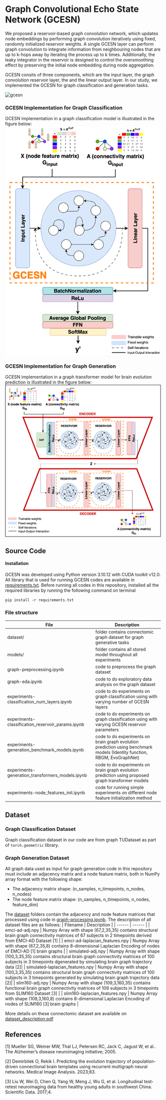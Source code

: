 # Graph Convolutional Echo State Network (GCESN)
We proposed a reservoir-based graph convolution network, which updates node embeddings by performing graph convolution iteratively using fixed, randomly initialized reservoir weights. A single GCESN layer can perform graph convolution to integrate information from neighbouring nodes that are up to k-hops away by iterating the process up to k times. Additionally, the leaky integrator in the reservoir is designed to control the oversmoothing effect by preserving the initial node embedding during node aggregation.

GCESN consits of three components, which are the input layer, the graph convolution reservoir layer, the and the linear output layer. In our study, we implemented the GCESN for graph classification and generation tasks.

![gcesn](images/gcesn-1layer.png)

### GCESN Implementation for Graph Classification
GCESN implementation in a graph classification model is illustrated in the figure below:
![classification](images/gcesn_classification_compressed.png)

### GCESN Implementation for Graph Generation 
GCESN implementation in a graph transformer model for brain evolution prediction is illustrated in the figure below:
![generation](images/gcesn_generation_compressed.png)

## Source Code
#### Installation
GCESN was developed using Python version 3.10.12 with CUDA toolkit v12.0. All library that is used for running GCESN codes are available in [requirements.txt](requirements.txt). Before running all codes in this repository, installed all the required libraries by running the following command on terminal

```
pip install -r requirements.txt
```

### File structure
| File | Description |
| ------ | ------ |
| dataset/ | folder contains connectomic graph dataset for graph generative tasks |
| models/ | folder contains all stored model throughout all experiments |
| graph-preprocessing.ipynb | code to preprocess the graph dataset |
| graph-eda.ipynb | code to do exploratory data analysis on the graph dataset|
| experiments-classification_num_layers.ipynb | code to do experiments on graph classification using with varying number of GCESN layers |
| experiments-classification_reservoir_params.ipynb | code to do experiments on graph classification using with varying GCESN reservoir parameters |
| experiments-generation_benchmark_models.ipynb | code to do experiments on brain graph evolution prediction using benchmark models (Identity function, RBGM, EvoGraphNet)|
| experiments-generation_transformers_models.ipynb | code to do experiments on brain graph evolution prediction using proposed graph transformer models|
| experiments-node_features_init.ipynb | code for running simple experiments on different node feature initialization method|

## Dataset
### Graph Classification Dataset
Graph classification dataset in our code are from graph TUDataset as part of ```torch.geometric``` library. 

### Graph Generation Dataset
All graph data used as input for graph generation code in this repository must include an adjacency matrix and a node feature matrix, both in NumPy array format with the following shape:
- The adjacency matrix shape: (n_samples, n_timepoints, n_nodes, n_nodes) 
- The node feature matrix shape: (n_samples, n_timepoints, n_nodes, feature_dim)

The [dataset](datasets/) folders contain the adjacency and node feature matrices that processed using code in [graph-processing.ipynb](graph-processing.ipynb). The description of all dataset files are as follows:
| Filename | Description |
| ------ | ------ |
| emci-ad-adj.npy |  Numpy Array with shape (67,2,35,35) contains structural brain graph connectivity matrices of 67 subjects in 2 timepoints derived from EMCI-AD Dataset [1]  |
| emci-ad-laplacian_features.npy | Numpy Array with shape (67,2,35,8) contains 8-dimensional Laplacian Encoding of nodes of EMCI-AD [1]  brain graphs |
| simulated-adj.npy | Numpy Array with shape (100,3,35,35) contains structural brain graph connectivity matrices of 100 subjects in 3 timepoints dgenerated by simulating brain graph trajectory data [2]|
| simulated-laplacian_features.npy | Numpy Array with shape (100,3,35,35) contains structural brain graph connectivity matrices of 100 subjects in 3 timepoints generated by simulating brain graph trajectory data [2]|
| slim160-adj.npy | Numpy Array with shape (109,3,160,35) contains functional brain graph connectivity matrices of 109 subjects in 3 timepoints  from SLIM160 Dataset [3] |
| slim160-laplacian_features.npy | Numpy Array with shape (109,3,160,8) contains 8-dimensional Laplacian Encoding of nodes of SLIM160 [3] brain graphs |

More details on these connectomic dataset are available on [dataset_description.pdf](dataset_descriptions.pdf)

## References
[1] Mueller SG, Weiner MW, Thal LJ, Petersen RC, Jack C, Jagust W, et al.. The
Alzheimer’s disease neuroimaging initiative; 2005.

[2] Demirbilek O, Rekik I. Predicting the evolution trajectory of population-driven connectional brain templates using recurrent multigraph neural networks. Medical Image Analysis. 2023;83.

[3] Liu W, Wei D, Chen Q, Yang W, Meng J, Wu G, et al. Longitudinal test-retest
neuroimaging data from healthy young adults in southwest China. Scientific
Data. 2017;4.